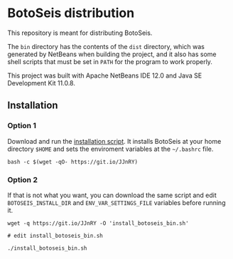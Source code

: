# BotoSeis distribution

This repository is meant for distributing BotoSeis.

The `bin` directory has the contents of the `dist` directory, which was generated by NetBeans when building the project, and it also has some shell scripts that must be set in `PATH` for the program to work properly.

This project was built with Apache NetBeans IDE 12.0 and Java SE Development Kit 11.0.8.

## Installation

### Option 1
Download and run the [installation script](https://gist.github.com/botoseis/fe86c3c13f65e3d43b11e4fa9560ce30). It installs BotoSeis at your home directory `$HOME` and sets the enviroment variables at the `~/.bashrc` file.
```
bash -c $(wget -qO- https://git.io/JJnRY)
```

### Option 2
If that is not what you want, you can download the same script and edit `BOTOSEIS_INSTALL_DIR` and `ENV_VAR_SETTINGS_FILE` variables before running it.
```
wget -q https://git.io/JJnRY -O 'install_botoseis_bin.sh'

# edit install_botoseis_bin.sh

./install_botoseis_bin.sh
```
